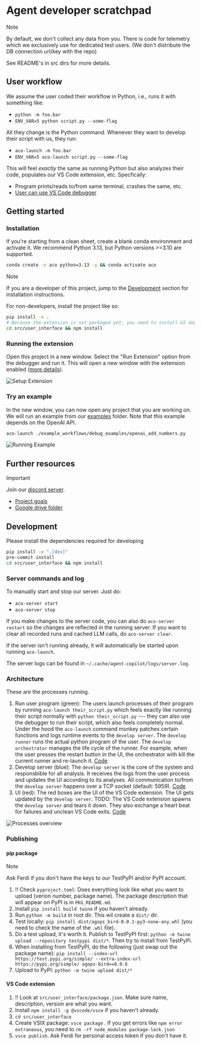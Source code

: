 # Agent developer scratchpad

> [!NOTE]  
> By default, we don't collect any data from you. There is code for telemetry which we exclusively use for dedicated test users. (We don't distribute the DB connection url/key with the repo)

See README's in src dirs for more details.

## User workflow
We assume the user coded their workflow in Python, i.e., runs it with something like:

 - `python -m foo.bar`
 - `ENV_VAR=5 python script.py --some-flag`

All they change is the Python command. Whenever they want to develop their script with us, they run:

 - `aco-launch -m foo.bar`
 - `ENV_VAR=5 aco-launch script.py --some-flag`

This will feel *exactly* the same as running Python but also analyzes their code, populates our VS Code extension, etc. Specfically:

 - Program prints/reads to/from same terminal, crashes the same, etc.
 - [User can use VS Code debugger](https://github.com/ferdiko/agent-copilot/blob/9af2cbc27fef1e6a0a6bb63c7ad678cf04cdb205/.vscode/launch.json#L11)

## Getting started
### Installation
If you're starting from a clean sheet, create a blank conda environment and activate it. We recommend Python 3.13, but Python versions >=3.10 are supported.
```bash
conda create -n aco python=3.13 -y && conda activate aco
```

> [!NOTE]  
> If you are a developer of this project, jump to the [Development](#development) section for installation instructions.

For non-developers, install the project like so:
```bash
pip install -e .
# Because the extension is not packaged yet, you need to install UI dependencies as well
cd src/user_interface && npm install
```

### Running the extension
Open this project in a new window. Select the "Run Extension" option from the debugger and run it. This will open a new window with the extension enabled ([more details](/src/user_interface/README.md)).

![Setup Extension](media/setup_extension.gif)

### Try an example
In the new window, you can now open any project that you are working on. We will run an example from our [examples](./example_workflows/debug_examples/) folder. Note that this example depends on the OpenAI API.
```bash
aco-launch ./example_workflows/debug_examples/openai_add_numbers.py
```

![Running Example](media/execute_example.gif)


## Further resources

> [!IMPORTANT]  
> Join our [discord server](https://discord.gg/fjsNSa6TAh).


 - [Project goals](https://docs.google.com/document/d/1YzljXW03Hp94rb-eAa8bcLglmiVTaBGIOWf3LSWhivQ/edit?usp=sharing)
 - [Google drive folder](https://drive.google.com/drive/folders/1Syc77Cko6PFlr_wnxBMa6PB-_aXCOt1v?usp=sharing)


## Development

Please install the dependencies required for developing
```bash
pip install -e ".[dev]"
pre-commit install
cd src/user_interface && npm install
```

### Server commands and log
To manually start and stop our server. Just do:

 - `aco-server start`
 - `aco-server stop`

If you make changes to the server code, you can also do `aco-server restart` so the changes are reflected in the running server. If you want to clear all recorded runs and cached LLM calls, do `aco-server clear`.

If the server isn't running already, it will automatically be started upon running `aco-launch`.

The server logs can be found in `~/.cache/agent-copilot/logs/server.log`.

### Architecture

These are the processes running. 

1. Run user program (green): The users launch processes of their program by running `aco-launch their_script.py` which feels exactly like running their script normally with `python their_script.py` --- they can also use the debugger to run their script, which also feels completely normal. Under the hood the `aco-launch` command monkey patches certain functions and logs runtime events to the `develop server`. The `develop runner` runs the actual python program of the user. The `develop orchestrator` manages the life cycle of the runner. For example, when the user presses the restart button in the UI, the orchestrator with kill the current runner and re-launch it. [Code](src/runner/)
2. Develop server (blue): The `develop server` is the core of the system and responsbible for all analysis. It receives the logs from the user process and updates the UI according to its analyses. All communication to/from the `develop server` happens over a TCP socket (default: 5959). [Code](src/server/)
3. UI (red): The red boxes are the UI of the VS Code extension. The UI gets updated by the `develop server`. TODO: The VS Code extension spawns the `develop server` and tears it down. They also exchange a heart beat for failures and unclean VS Code exits. [Code](src/user_interface/)

![Processes overview](./media/processes.png)

### Publishing

#### pip package

> [!NOTE]
> Ask Ferdi if you don't have the keys to our TestPyPI and/or PyPI account.

1. ‼️ Check `pyproject.toml`: Does everything look like what you want to upload (verion number, package name). The package description that will appear on PyPI is in `PKG_README.md`.
2. Install `pip install build twine` if you haven't already.
3. Run `python -m build` in root dir. This wil create a `dist/` dir.
4. Test locally: `pip install dist/agops_bird-0.0.1-py3-none-any.whl` (you need to check the name of the `.whl` file).
5. Do a test upload, it's worth it. Publish to TestPyPI first: `python -m twine upload --repository testpypi dist/*`. Then try to install from TestPyPi.
6. When installing from TestPyPI, do the following (just swap out the package name): `pip install --index-url https://test.pypi.org/simple/ --extra-index-url https://pypi.org/simple/ agops-bird==0.0.6`
1. Upload to PyPI: `python -m twine upload dist/*`


#### VS Code extension

1. ‼️ Look at `src/user_interface/package.json`. Make sure name, description, version are what you want.
1. Install `npm install -g @vscode/vsce` if you haven't already.
2. `cd src/user_interface`
3. Create VSIX package: `vsce package` . If you get errors like `npm error extraneous`, you need to `rm -rf node_modules package-lock.json`
4. `vsce publish`. Ask Ferdi for personal access token if you don't have it.